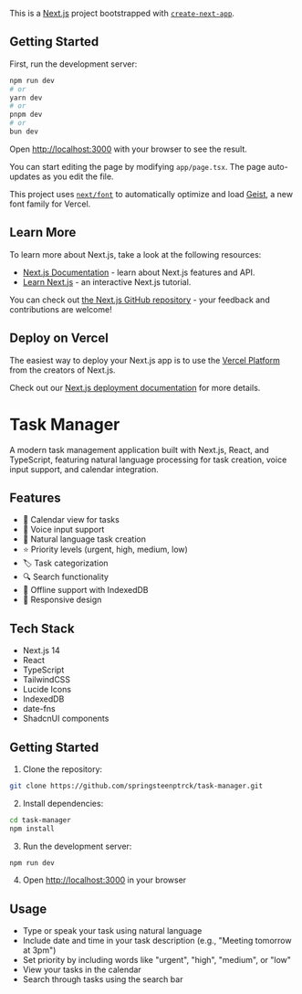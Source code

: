 This is a [Next.js](https://nextjs.org) project bootstrapped with [`create-next-app`](https://nextjs.org/docs/app/api-reference/cli/create-next-app).

## Getting Started

First, run the development server:

```bash
npm run dev
# or
yarn dev
# or
pnpm dev
# or
bun dev
```

Open [http://localhost:3000](http://localhost:3000) with your browser to see the result.

You can start editing the page by modifying `app/page.tsx`. The page auto-updates as you edit the file.

This project uses [`next/font`](https://nextjs.org/docs/app/building-your-application/optimizing/fonts) to automatically optimize and load [Geist](https://vercel.com/font), a new font family for Vercel.

## Learn More

To learn more about Next.js, take a look at the following resources:

- [Next.js Documentation](https://nextjs.org/docs) - learn about Next.js features and API.
- [Learn Next.js](https://nextjs.org/learn) - an interactive Next.js tutorial.

You can check out [the Next.js GitHub repository](https://github.com/vercel/next.js) - your feedback and contributions are welcome!

## Deploy on Vercel

The easiest way to deploy your Next.js app is to use the [Vercel Platform](https://vercel.com/new?utm_medium=default-template&filter=next.js&utm_source=create-next-app&utm_campaign=create-next-app-readme) from the creators of Next.js.

Check out our [Next.js deployment documentation](https://nextjs.org/docs/app/building-your-application/deploying) for more details.

# Task Manager

A modern task management application built with Next.js, React, and TypeScript, featuring natural language processing for task creation, voice input support, and calendar integration.

## Features

- 📅 Calendar view for tasks
- 🎤 Voice input support
- 📝 Natural language task creation
- ⭐ Priority levels (urgent, high, medium, low)
- 🏷️ Task categorization
- 🔍 Search functionality
- 💾 Offline support with IndexedDB
- 📱 Responsive design

## Tech Stack

- Next.js 14
- React
- TypeScript
- TailwindCSS
- Lucide Icons
- IndexedDB
- date-fns
- ShadcnUI components

## Getting Started

1. Clone the repository:
```bash
git clone https://github.com/springsteenptrck/task-manager.git
```

2. Install dependencies:
```bash
cd task-manager
npm install
```

3. Run the development server:
```bash
npm run dev
```

4. Open [http://localhost:3000](http://localhost:3000) in your browser

## Usage

- Type or speak your task using natural language
- Include date and time in your task description (e.g., "Meeting tomorrow at 3pm")
- Set priority by including words like "urgent", "high", "medium", or "low"
- View your tasks in the calendar
- Search through tasks using the search bar